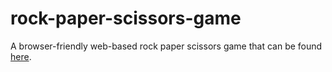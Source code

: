 # rock-paper-scissors-game

A browser-friendly web-based rock paper scissors game that can be found [here](https://a-manic.github.io/rock-paper-scissors-game/).
